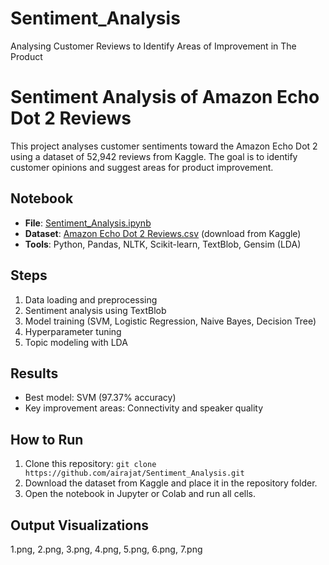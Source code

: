 # Sentiment_Analysis
Analysing Customer Reviews to Identify Areas of Improvement in The Product

# Sentiment Analysis of Amazon Echo Dot 2 Reviews

This project analyses customer sentiments toward the Amazon Echo Dot 2 using a dataset of 52,942 reviews from Kaggle. The goal is to identify customer opinions and suggest areas for product improvement.

## Notebook
- **File**: [Sentiment_Analysis.ipynb](Sentiment_Analysis.ipynb)
- **Dataset**: [Amazon Echo Dot 2 Reviews.csv](https://www.kaggle.com/datasets/linzey/amazon-echo-dot-2-reviews) (download from Kaggle)
- **Tools**: Python, Pandas, NLTK, Scikit-learn, TextBlob, Gensim (LDA)

## Steps
1. Data loading and preprocessing
2. Sentiment analysis using TextBlob
3. Model training (SVM, Logistic Regression, Naive Bayes, Decision Tree)
4. Hyperparameter tuning
5. Topic modeling with LDA

## Results
- Best model: SVM (97.37% accuracy)
- Key improvement areas: Connectivity and speaker quality

## How to Run
1. Clone this repository: `git clone https://github.com/airajat/Sentiment_Analysis.git`
2. Download the dataset from Kaggle and place it in the repository folder.
3. Open the notebook in Jupyter or Colab and run all cells.

## Output Visualizations
1.png,
2.png,
3.png,
4.png,
5.png,
6.png,
7.png
